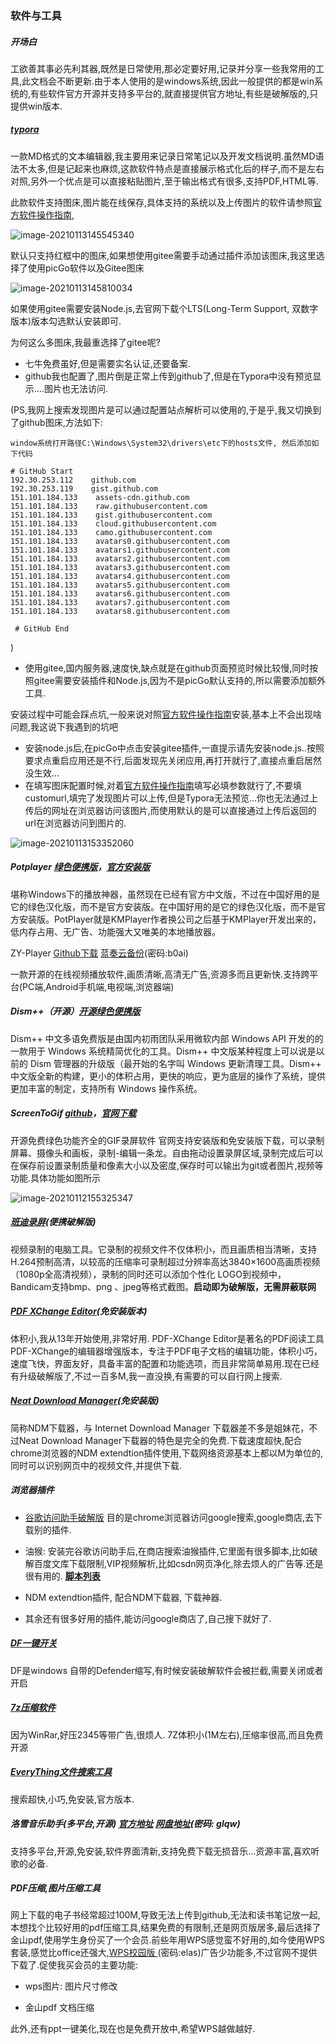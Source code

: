 ### 软件与工具

##### 开场白

 工欲善其事必先利其器,既然是日常使用,那必定要好用,记录并分享一些我常用的工具,此文档会不断更新.由于本人使用的是windows系统,因此一般提供的都是win系统的,有些软件官方开源并支持多平台的,就直接提供官方地址,有些是破解版的,只提供win版本.

##### [typora](https://www.typora.io/)

一款MD格式的文本编辑器,我主要用来记录日常笔记以及开发文档说明.虽然MD语法不太多,但是记起来也麻烦,这款软件特点是直接展示格式化后的样子,而不是左右对照,另外一个优点是可以直接粘贴图片,至于输出格式有很多,支持PDF,HTML等.

此款软件支持图床,图片能在线保存,具体支持的系统以及上传图片的软件请参照[官方软件操作指南](https://picgo.github.io/PicGo-Doc/zh/guide/),

![image-20210113145545340](https://gitee.com/smart_tadpole/images/raw/master/image-20210113145545340.png)

默认只支持红框中的图床,如果想使用gitee需要手动通过插件添加该图床,我这里选择了使用picGo软件以及Gitee图床

![image-20210113145810034](https://gitee.com/smart_tadpole/images/raw/master/image-20210113145810034.png)

如果使用gitee需要安装Node.js,去官网下载个LTS(Long-Term Support, 双数字版本)版本勾选默认安装即可.

为何这么多图床,我最重选择了gitee呢? 

- 七牛免费虽好,但是需要实名认证,还要备案.
- github我也配置了,图片倒是正常上传到github了,但是在Typora中没有预览显示....图片也无法访问.

(PS,我网上搜索发现图片是可以通过配置站点解析可以使用的,于是乎,我又切换到了github图床,方法如下:

```
window系统打开路径C:\Windows\System32\drivers\etc下的hosts文件, 然后添加如下代码

# GitHub Start 
192.30.253.112    github.com 
192.30.253.119    gist.github.com
151.101.184.133    assets-cdn.github.com
151.101.184.133    raw.githubusercontent.com
151.101.184.133    gist.githubusercontent.com
151.101.184.133    cloud.githubusercontent.com
151.101.184.133    camo.githubusercontent.com
151.101.184.133    avatars0.githubusercontent.com
151.101.184.133    avatars1.githubusercontent.com
151.101.184.133    avatars2.githubusercontent.com
151.101.184.133    avatars3.githubusercontent.com
151.101.184.133    avatars4.githubusercontent.com
151.101.184.133    avatars5.githubusercontent.com
151.101.184.133    avatars6.githubusercontent.com
151.101.184.133    avatars7.githubusercontent.com
151.101.184.133    avatars8.githubusercontent.com
 
 # GitHub End
```

)

- 使用gitee,国内服务器,速度快,缺点就是在github页面预览时候比较慢,同时按照gitee需要安装插件和Node.js,因为不是picGo默认支持的,所以需要添加额外工具.

安装过程中可能会踩点坑,一般来说对照[官方软件操作指南](https://picgo.github.io/PicGo-Doc/zh/guide/)安装,基本上不会出现啥问题,我这说下我遇到的坑吧

- 安装node.js后,在picGo中点击安装gitee插件,一直提示请先安装node.js..按照要求点重启应用还是不行,后面发现先关闭应用,再打开就行了,直接点重启居然没生效...
- 在填写图床配置时候,对着[官方软件操作指南](https://picgo.github.io/PicGo-Doc/zh/guide/)填写必填参数就行了,不要填customurl,填完了发现图片可以上传,但是Typora无法预览...你也无法通过上传后的网址在浏览器访问该图片,而使用默认的是可以直接通过上传后返回的url在浏览器访问到图片的.

![image-20210113153352060](https://gitee.com/smart_tadpole/images/raw/master/image-20210113153352060.png)

##### **Potplayer**  [绿色便携版](https://wwe.lanzous.com/i7TGSkbfmbe)，[官方安装版](https://potplayer.daum.net/?lang=zh_CN)

堪称Windows下的播放神器，虽然现在已经有官方中文版，不过在中国好用的是它的绿色汉化版，而不是官方安装版。在中国好用的是它的绿色汉化版，而不是官方安装版。PotPlayer就是KMPlayer作者换公司之后基于KMPlayer开发出来的，低内存占用、无广告、功能强大又唯美的本地播放器。  

ZY-Player [Github下载](https://github.com/Hunlongyu/ZY-Player) [蓝奏云备份](https://wwe.lanzous.com/b0162anbe)(密码:b0ai)

一款开源的在线视频播放软件,画质清晰,高清无广告,资源多而且更新快.支持跨平台(PC端,Android手机端,电视端,浏览器端)

##### **Dism++（开源）**[开源绿色便携版](https://www.chuyu.me/zh-Hans)

Dism++ 中文多语免费版是由国内初雨团队采用微软内部 Windows API 开发的的一款用于 Windows 系统精简优化的工具。Dism++ 中文版某种程度上可以说是以前的 Dism 管理器的升级版（最开始的名字叫 Windows 更新清理工具。Dism++ 中文版全新的构建，更小的体积占用，更快的响应，更为底层的操作了系统，提供更加丰富的制定，支持所有 Windows 操作系统。

##### **ScreenToGif**    [github](https://github.com/NickeManarin/ScreenToGif)，[官网下载](http://www.screentogif.com/)

开源免费绿色功能齐全的GIF录屏软件 官网支持安装版和免安装版下载，可以录制屏幕、摄像头和画板，录制-编辑一条龙。自由拖动设置录屏区域,录制完成后可以在保存前设置录制质量和像素大小以及密度,保存时可以输出为git或者图片,视频等功能.具体功能如图所示

![image-20210112155325347](C:\Users\admin\AppData\Roaming\Typora\typora-user-images\image-20210112155325347.png)

##### [班迪录屏](https://wwe.lanzous.com/ijJ7tkbedad)(便携破解版)

视频录制的电脑工具。它录制的视频文件不仅体积小，而且画质相当清晰，支持H.264预制高清，以较高的压缩率可录制超过分辨率高达3840×1600高画质视频（1080p全高清视频），录制的同时还可以添加个性化 LOGO到视频中，Bandicam支持bmp、png 、jpeg等格式截图。**启动即为破解版，无需屏蔽联网**

##### [PDF XChange Editor](https://wwe.lanzous.com/iazrowd)(免安装版本)

体积小,我从13年开始使用,非常好用. PDF-XChange Editor是著名的PDF阅读工具PDF-XChange的编辑器增强版本，专注于PDF电子文档的编辑功能，体积小巧，速度飞快，界面友好，具备丰富的配置和功能选项，而且非常简单易用.现在已经有升级破解版了,不过一百多M,我一直没换,有需要的可以自行网上搜索.

##### [Neat Download Manager](https://wwe.lanzous.com/ivQclkbfxti)(免安装版)

简称NDM下载器，与 Internet Download Manager 下载器差不多是姐妹花，不过Neat Download Manager下载器的特色是完全的免费.下载速度超快,配合chrome浏览器的NDM extendtion插件使用,下载网络资源基本上都以M为单位的,同时可以识别网页中的视频文件,并提供下载.

##### 浏览器插件 

- [谷歌访问助手破解版](https://wwe.lanzous.com/ia6geij) 目的是chrome浏览器访问google搜索,google商店,去下载别的插件.

- 油猴: 安装完谷歌访问助手后,在商店搜索油猴插件,它里面有很多脚本,比如破解百度文库下载限制,VIP视频解析,比如csdn网页净化,除去烦人的广告等.还是很有用的. [**脚本列表**](https://greasyfork.org/zh-CN/scripts)
- NDM extendtion插件, 配合NDM下载器, 下载神器.
- 其余还有很多好用的插件,能访问google商店了,自己搜下就好了.

##### [DF一键开关](https://wwe.lanzous.com/iiyyWkbc2lg)
DF是windows 自带的Defender缩写,有时候安装破解软件会被拦截,需要关闭或者开启

##### [7z压缩软件](https://www.7-zip.org/download.html)

因为WinRar,好压2345等带广告,很烦人. 7Z体积小(1M左右),压缩率很高,而且免费开源

##### [EveryThing文件搜索工具](https://www.voidtools.com/zh-cn/downloads/)

搜索超快,小巧,免安装,官方版本.

##### 洛雪音乐助手(多平台,开源)  [官方地址](https://github.com/lyswhut/lx-music-desktop)  [网盘地址](https://www.lanzoux.com/b0bf2cfa/)(密码: glqw)

支持多平台,开源,免安装,软件界面清新,支持免费下载无损音乐...资源丰富,喜欢听歌的必备.

##### PDF压缩,图片压缩工具

网上下载的电子书经常超过100M,导致无法上传到github,无法和读书笔记放一起,本想找个比较好用的pdf压缩工具,结果免费的有限制,还是网页版居多,最后选择了金山pdf,使用学生身份买了一个会员.前些年用WPS感觉蛮不好用的,如今使用WPS套装,感觉比office还强大,[WPS校园版 ](https://wwe.lanzous.com/b0162i9gd)(密码:elas)广告少功能多,不过官网不提供下载了.促使我买会员的主要功能:

- wps图片: 图片尺寸修改

- 金山pdf 文档压缩

此外,还有ppt一键美化,现在也是免费开放中,希望WPS越做越好.

##### 